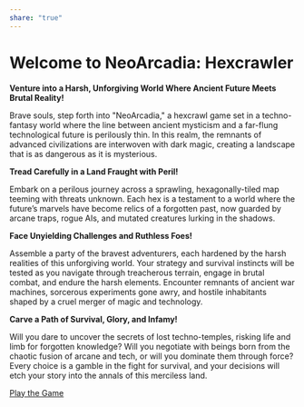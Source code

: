 ```yaml
---
share: "true"
---
```



# Welcome to NeoArcadia: Hexcrawler

**Venture into a Harsh, Unforgiving World Where Ancient Future Meets Brutal Reality!**

Brave souls, step forth into "NeoArcadia," a hexcrawl game set in a techno-fantasy world where the line between ancient mysticism and a far-flung technological future is perilously thin. In this realm, the remnants of advanced civilizations are interwoven with dark magic, creating a landscape that is as dangerous as it is mysterious.

**Tread Carefully in a Land Fraught with Peril!**

Embark on a perilous journey across a sprawling, hexagonally-tiled map teeming with threats unknown. Each hex is a testament to a world where the future’s marvels have become relics of a forgotten past, now guarded by arcane traps, rogue AIs, and mutated creatures lurking in the shadows.

**Face Unyielding Challenges and Ruthless Foes!**

Assemble a party of the bravest adventurers, each hardened by the harsh realities of this unforgiving world. Your strategy and survival instincts will be tested as you navigate through treacherous terrain, engage in brutal combat, and endure the harsh elements. Encounter remnants of ancient war machines, sorcerous experiments gone awry, and hostile inhabitants shaped by a cruel merger of magic and technology.

**Carve a Path of Survival, Glory, and Infamy!**

Will you dare to uncover the secrets of lost techno-temples, risking life and limb for forgotten knowledge? Will you negotiate with beings born from the chaotic fusion of arcane and tech, or will you dominate them through force? Every choice is a gamble in the fight for survival, and your decisions will etch your story into the annals of this merciless land.

[Play the Game](Play%20the%20Game.md)

